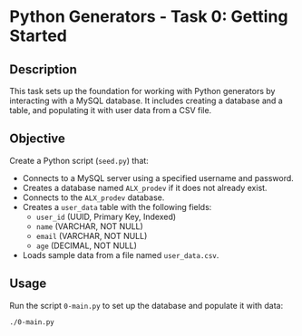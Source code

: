# Python Generators - Task 0: Getting Started

## Description

This task sets up the foundation for working with Python generators by interacting with a MySQL database. It includes creating a database and a table, and populating it with user data from a CSV file.

## Objective

Create a Python script (`seed.py`) that:

- Connects to a MySQL server using a specified username and password.
- Creates a database named `ALX_prodev` if it does not already exist.
- Connects to the `ALX_prodev` database.
- Creates a `user_data` table with the following fields:
  - `user_id` (UUID, Primary Key, Indexed)
  - `name` (VARCHAR, NOT NULL)
  - `email` (VARCHAR, NOT NULL)
  - `age` (DECIMAL, NOT NULL)
- Loads sample data from a file named `user_data.csv`.

## Usage

Run the script `0-main.py` to set up the database and populate it with data:

```bash
./0-main.py
